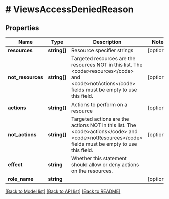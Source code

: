 # # ViewsAccessDeniedReason

## Properties

Name | Type | Description | Notes
------------ | ------------- | ------------- | -------------
**resources** | **string[]** | Resource specifier strings | [optional]
**not_resources** | **string[]** | Targeted resources are the resources NOT in this list. The &lt;code&gt;resources&lt;/code&gt; and &lt;code&gt;notActions&lt;/code&gt; fields must be empty to use this field. | [optional]
**actions** | **string[]** | Actions to perform on a resource | [optional]
**not_actions** | **string[]** | Targeted actions are the actions NOT in this list. The &lt;code&gt;actions&lt;/code&gt; and &lt;code&gt;notResources&lt;/code&gt; fields must be empty to use this field. | [optional]
**effect** | **string** | Whether this statement should allow or deny actions on the resources. |
**role_name** | **string** |  | [optional]

[[Back to Model list]](../../README.md#models) [[Back to API list]](../../README.md#endpoints) [[Back to README]](../../README.md)
